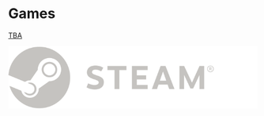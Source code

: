 <h1>Games</h1>
<p></p>
<a href="http://klanxis.itch.io/tba">TBA</a>
<p></p>
<a href="https://steamcommunity.com/id/Klanxis/"><img src="logo_steam.svg" alt="Steam"></a>
